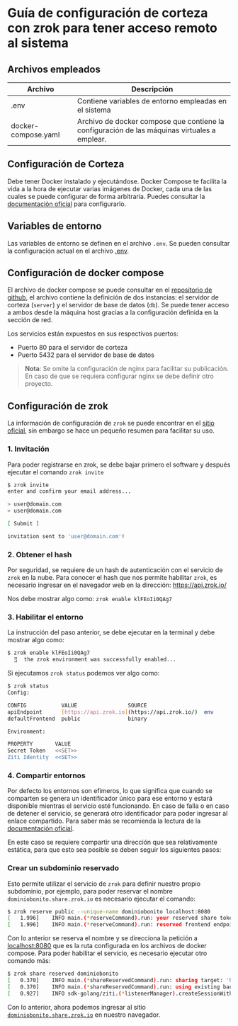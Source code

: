 # Guía de configuración de corteza con zrok para tener acceso remoto al sistema

## Archivos empleados

| Archivo | Descripción |
| --- | --- |
| .env | Contiene variables de entorno empleadas en el sistema |
| docker-compose.yaml | Archivo de docker compose que contiene la configuración de las máquinas virtuales a emplear. |

## Configuración de Corteza

Debe tener Docker instalado y ejecutándose. Docker Compose te facilita la vida a la hora de ejecutar varias imágenes de Docker, cada una de las cuales se puede configurar de forma arbitraria. Puedes consultar la [documentación oficial](https://docs.docker.com/compose/install/) para configurarlo.

## Variables de entorno

Las variables de entorno se definen en el archivo `.env`. Se pueden consultar la configuración actual en el archivo [.env](.env).

## Configuración de docker compose

El archivo de docker compose se puede consultar en el [repositorio de github](https://github.com/iver/corteza), el archivo contiene la definición de dos instancias: el servidor de corteza (`server`) y el servidor de base de datos (`db`). Se puede tener acceso a ambos desde la máquina host gracias a la configuración definida en la sección de red.

Los servicios están expuestos en sus respectivos puertos:

- Puerto 80 para el servidor de corteza
- Puerto 5432 para el servidor de base de datos

> **Nota**: Se omite la configuración de nginx para facilitar su publicación. En caso de que se requiera configurar nginx se debe definir otro proyecto.
>

## Configuración de zrok

La información de configuración de `zrok` se puede encontrar en el [sitio oficial](https://docs.zrok.io/docs/getting-started/), sin embargo se hace un pequeño resumen para facilitar su uso.

### 1. Invitación

Para poder registrarse en zrok, se debe bajar primero el software y después ejecutar el comando `zrok invite`

```bash
$ zrok invite
enter and confirm your email address...

> user@domain.com
> user@domain.com

[ Submit ]

invitation sent to 'user@domain.com'!
```

### 2. Obtener el hash

Por seguridad, se requiere de un hash de autenticación con el servicio de `zrok` en la nube. Para conocer el hash que nos permite habilitar `zrok`, es necesario ingresar en el navegador web en la dirección: <https://api.zrok.io/>

Nos debe mostrar algo como: `zrok enable klFEoIi0QAg7`

### 3. Habilitar el entorno

La instrucción del paso anterior, se debe ejecutar en la terminal y debe mostrar algo como:

```bash
$ zrok enable klFEoIi0QAg7
  ⣻  the zrok environment was successfully enabled...
```

Si ejecutamos `zrok status` podemos ver algo como:

```bash
$ zrok status
Config:

CONFIG           VALUE                SOURCE
apiEndpoint      [https://api.zrok.io](https://api.zrok.io/)  env
defaultFrontend  public               binary

Environment:

PROPERTY       VALUE
Secret Token   <<SET>>
Ziti Identity  <<SET>>
```

### 4. Compartir entornos

Por defecto los entornos son efímeros, lo que significa que cuando se comparten se genera un identificador único para ese entorno y estará disponible mientras el servicio esté funcionando. En caso de falla o en caso de detener el servicio, se generará otro identificador para poder ingresar al enlace compartido. Para saber más se recomienda la lectura de la [documentación oficial](https://docs.zrok.io/docs/getting-started/#ephemeral-by-default).

En este caso se requiere compartir una dirección que sea relativamente estática, para que esto sea posible se deben seguir los siguientes pasos:

### Crear un subdominio reservado

Esto permite utilizar el servicio de `zrok` para definir nuestro propio subdominio, por ejemplo, para poder reservar el nombre `dominiobonito.share.zrok.io`  es necesario ejecutar el comando:

```bash
$ zrok reserve public --unique-name dominiobonito localhost:8080
[   1.996]    INFO main.(*reserveCommand).run: your reserved share token is 'dominiobonito'
[   1.996]    INFO main.(*reserveCommand).run: reserved frontend endpoint: https://dominiobonito.share.zrok.io
```

Con lo anterior se reserva el nombre y se direcciona la petición a [localhost:8080](http://localhost:8080) que es la ruta configurada en los archivos de docker compose. Para poder habilitar el servicio, es necesario ejecutar otro comando más:

```bash
$ zrok share reserved dominiobonito
[   0.370]    INFO main.(*shareReservedCommand).run: sharing target: 'http://localhost:8080'
[   0.370]    INFO main.(*shareReservedCommand).run: using existing backend target: http://localhost:8080
[   0.927]    INFO sdk-golang/ziti.(*listenerManager).createSessionWithBackoff: {session token=[548c5da3-538d-4a21-9d42-66015fb5d534]} new service session
```

Con lo anterior, ahora podemos ingresar al sitio [`dominiobonito.share.zrok.io`](http://dominiobonito.share.zrok.io) en nuestro navegador.
